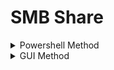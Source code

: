 # SMB Share

<details>

<summary>Powershell Method</summary>

On Sender:

```
Set-SmbServerConfiguration -EnableSMB2Protocol $true -Force
net share PublicShare=C:\temp /GRANT:Everyone,FULL
```

On Receiver:

```
copy \\appsrv01\PublicShare\mimikatz.exe .
```

</details>

<details>

<summary>GUI Method</summary>

* Right click --> New --> Folder --> name it
  * ![](<../.gitbook/assets/image (1) (1) (1) (1) (1) (1) (1) (1) (1) (1) (1) (1) (1) (1) (1) (1).png>)\

* Right click folder --> Properties --> Sharing --> Advanced Sharing --> Share this folder --> Permissions
  *

      <figure><img src="../.gitbook/assets/image (1) (1) (1) (1) (1) (1) (1) (1) (1) (1) (1) (1) (1) (1) (1) (1) (1).png" alt=""><figcaption></figcaption></figure>


  *

      <figure><img src="../.gitbook/assets/image (2) (1) (1) (1) (1) (1) (1) (1) (1) (1) (1).png" alt=""><figcaption></figcaption></figure>

      <figure><img src="../.gitbook/assets/image (3) (1) (1) (1) (1) (1) (1) (1) (1) (1) (1).png" alt=""><figcaption></figcaption></figure>


  * Set SMB Share permissions (Full Control --> allow for all)
    *

        <figure><img src="../.gitbook/assets/image (4) (1) (1) (1) (1) (1) (1) (1) (1).png" alt=""><figcaption></figcaption></figure>


    *

        <figure><img src="../.gitbook/assets/image (5) (1) (1) (1) (1) (1) (1) (1) (1).png" alt=""><figcaption></figcaption></figure>

</details>

